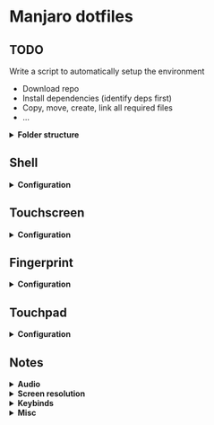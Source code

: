 # Manjaro dotfiles

## TODO

Write a script to automatically setup the environment

- Download repo
- Install dependencies (identify deps first)
- Copy, move, create, link all required files
- ...

<details>
<summary><b>Folder structure</b></summary>

Files in `etc/` and `usr/` are not actually located in the home folder. Clone the repo, then `cd dotfiles` and then follow these steps

- `sudo pacman -Syu`
- `sudo pacman -S yay zsh termite firefox polybar`
- `sudo chsh; chsh`

- `sh -c "$(curl -fsSL https://raw.githubusercontent.com/robbyrussell/oh-my-zsh/master/tools/install.sh)"`
- `git clone https://github.com/zsh-users/zsh-autosuggestions ${ZSH_CUSTOM:-~/.oh-my-zsh/custom}/plugins/zsh-autosuggestions`

- `cp etc/default/grub /etc/default/grub; sudo update-grub`
- `cp etc/ssh/sshd_config /etc/ssh/sshd_config`
- `cp etc/locale.conf /etc/locale.conf` or just set the proper locale
  - Uncomment the locale to be generate in `/etc/locale.gen`
  - Generate with `sudo locale-gen`
- `cp -r usr/share/X11/xorg.conf.d /usr/share/X11/` or just copy the content
- `cp -r usr/share/conky /usr/share/` (now disabled in `~/.config/i3/config/`)

All the other configuration files are in the home folder

- `cp -r .config ~/` copy general config files and link accordingly (`ln -s DOTFILE_DIR/.config/i3 ${HOME}/.config/i3`)
- `cp .Xresources ~/; xrdb ~/.Xresources`
- `ln -s .xprofile ~/.xprofile` if necessary (`rm -rf ~/.xprofile`)
  </details>

## Shell

<details>
<summary><b>Configuration</b></summary>

Install **zsh** (and also **Oh-My-Zsh**), **vim**, **terminator/termite** if necessary, then

- `cp -r .vim ~/.vim/`
- `ln -s .vimrc ~/.vimrc`
- `ln -s .zshrc ~/.zshrc`
- Double check that `~/.config/terminator/config` exists, or `cp .config/terminator ~/.config/`

- In firefox `layout.css.devPixelsPerPx` to `1.4`

#### Vim plugins

- [vim-netranger](https://github.com/ipod825/vim-netranger)

#### Additional packages

- [termtosvg](https://github.com/nbedos/termtosvg)
- [todo.txt](https://github.com/todotxt/todo.txt-cli)
- **xbacklight** - `pacman -Syu xorg-xbacklight`
- **downgrade** - `sudo pacman -Syu downgrade`
  </details>

## Touchscreen

<details>
<summary><b>Configuration</b></summary>

- Install **touchegg** with `yay -Syu touchegg`
- Double check that `~/.config/touchegg/touchegg.conf` exists, or `cp .config/touchegg ~/.config/`
- Load **touchegg** with `echo "touchegg &" >> ~/.xprofile`
- Load `~/.xprofile` from `~/.xinitrc` with `echo "[ -f ~/.xprofile ] && . ~/.xprofile" >> ~/.xinitrc`

### `touchegg.conf`

<details>
<summary><b>More</b></summary>

```
<touchégg>
  <settings>
    <property name="composed_gestures_time">111</property>
  </settings>
  <application name="All">
    <gesture type="DRAG" fingers="1" direction="ALL">
      <action type="DRAG_AND_DROP">BUTTON=1</action>
    </gesture>
    <gesture type="DRAG" fingers="3" direction="UP">
      <action type="MAXIMIZE_RESTORE_WINDOW"></action>
    </gesture>
    <gesture type="DRAG" fingers="3" direction="DOWN">
      <action type="MINIMIZE_WINDOW"></action>
    </gesture>
    <gesture type="DRAG" fingers="2" direction="ALL">
      <action type="SCROLL">SPEED=7:INVERTED=true</action>
    </gesture>
    <gesture type="PINCH" fingers="2" direction="IN">
      <action type="SEND_KEYS">Control+minus</action>
    </gesture>
    <gesture type="PINCH" fingers="2" direction="OUT">
      <action type="SEND_KEYS">Control+plus</action>
    </gesture>
    <gesture type="TAP" fingers="3" direction="">
      <action type="MOUSE_CLICK">BUTTON=2</action>
    </gesture>
    <gesture type="TAP" fingers="2" direction="">
      <action type="MOUSE_CLICK">BUTTON=3</action>
    </gesture>
    <gesture type="TAP" fingers="1" direction="">
      <action type="MOUSE_CLICK">BUTTON=1</action>
    </gesture>
  </application>
</touchégg>
```

</details>
</details>

## Fingerprint

<details>
<summary><b>Configuration</b></summary>

Currenlty using `fingerprint-gui` with `libfprint` (only v. 0.8.2-1 works). In case of upgrade just downgrade with `DOWNGRADE_FROM_ALA=1 downgrade libfprint`

</details>

## Touchpad

<details>
<summary><b>Configuration</b></summary>

- Install **xf86-input-libinput**
- `cp 40-libinput.conf /etc/X11/xorg.conf.d/`

### `40-libinput.conf`

```
Section "InputClass"
        Identifier "libinput touchpad catchall"
        MatchIsTouchpad "on"
        MatchDevicePath "/dev/input/event*"
        Driver "libinput"
        Option "NaturalScrolling" "true"
        Option "AccelSpeed" "0.7"
        Option "AccelProfile" "adaptive"
        Option "Tapping" "true"
        Option "TappingButtonMap" "lrm"
EndSection
```

</details>

## Notes

<details>
<summary><b>Audio</b></summary>

Should works with just `alsa` installed. Currently it works with the following packages

```
alsa-lib 1.1.7-1
alsa-plugins 1.1.7-3
alsa-tools 1.1.7-1
alsa-utils 1.1.7-1
zita-alsa-pcmi 0.3.2-1
```

#### Possible fixes/patches

Detect sound card with `cat /proc/asound/cards`. That gives the following output

```
 0 [HDMI           ]: HDA-Intel - HDA Intel HDMI
                      HDA Intel HDMI at 0xf0530000 irq 48
 1 [PCH            ]: HDA-Intel - HDA Intel PCH
                      HDA Intel PCH at 0xf0534000 irq 44
```

and set as default card in `/etc/asound.conf`

```
pcm.!default {
  type hw
  card PCH
}

ctl.!default {
  type hw
  card PCH
}
```

To unmute the sound use the keybind `Mod1 + XF86SoundMute` set in `.config/i3/config`

If the output of `pulseaudio` shows `E: [pulseaudio] main.c: pa_pid_file_create() failed.` try to add **user** to **audio** group with `sudo usermod -aG audio your_user_name`

Using both `pulseaudio` and `alsamixer`. Get default output device with `pacmd list-sinks | grep -e 'name:' -e 'index:'`

List all available cards with `aplay -L`

```
...
pulse
    PulseAudio Sound Server
default
    Default ALSA Output (currently PulseAudio Sound Server)
...
```

and test if they are working with `speaker-test -D NAME -c 2` where the name could be, in this specific case, "pulse" or "default".

- [Alsa](https://wiki.archlinux.org/index.php/Advanced_Linux_Sound_Architecture)
- [PulseAudio](https://wiki.archlinux.org/index.php/PulseAudio)

</details>

<details>
<summary><b>Screen resolution</b></summary>

- Generate and create new resolution - `xrand --newmode $(cvt 2304 1296 | sed '2 !d;s/Modeline\s//g')`
- Add resolution to output device - Find connected device `xrandr | sed -n -e '/\sconnected/p' | awk -F' ' '{print $1}'` (in my case **eDP1**) - `xrandr --addmode eDP1 2304x1296_60.00`
- Change resolution - `xrandr -s 2304x1296`

</details>

<details>
<summary><b>Keybinds</b></summary>

This might require **xbindkeys**. Now the touch-function keys are set to

- `Search`: launch firefox
- `Explorer`: launch ranger
- `Tools`: launch morc menu
- `Display`: toogle display brightness

</details>

<details>
<summary><b>Misc</b></summary>

- [Arch on X1 carbon](<https://wiki.archlinux.org/index.php/Lenovo_ThinkPad_X1_Carbon_(Gen_2)>)
- Install **Postman**
  - Download the executable and place it in `${HOME}/.app/`
  - Create link `sudo ln -s ${HOME}/.dotfiles/.script/postman /usr/bin/postman`

</details>

